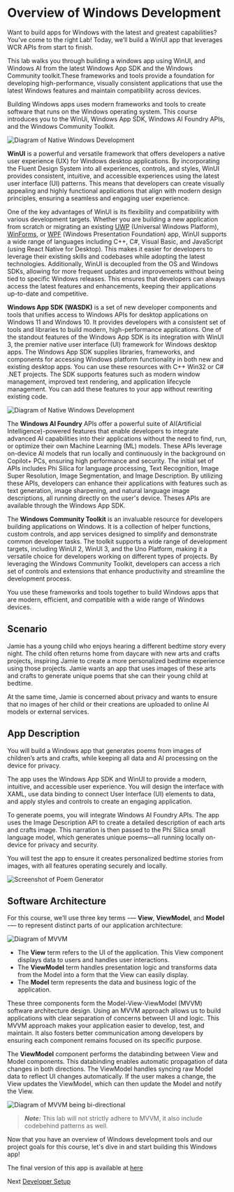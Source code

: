 # Overview of Windows Development

Want to build apps for Windows with the latest and greatest capabilities? You’ve come to the right Lab! Today, we’ll build a WinUI app that leverages WCR APIs from start to finish.

This lab walks you through building a windows app using WinUI, and Windows AI from the latest Windows App SDK and the Windows Community toolkit.These frameworks and tools provide a foundation for developing high-performance, visually consistent applications that use the latest Windows features and maintain compatibility across devices.

Building Windows apps uses modern frameworks and tools to create software that runs on the Windows operating system. This course introduces you to the WinUi, Windows App SDK, Windows AI Foundry​ APIs, and the Windows Community Toolkit.

![Diagram of Native Windows Development ](assets/techstack.png)

**WinUI** is a powerful and versatile framework that offers developers a native user experience (UX) for Windows desktop applications. By incorporating the Fluent Design System into all experiences, controls, and styles, WinUI provides consistent, intuitive, and accessible experiences using the latest user interface (UI) patterns. This means that developers can create visually appealing and highly functional applications that align with modern design principles, ensuring a seamless and engaging user experience.

One of the key advantages of WinUI is its flexibility and compatibility with various development targets. Whether you are building a new application from scratch or migrating an existing [UWP](https://learn.microsoft.com/en-us/windows/uwp/get-started/) (Universal Windows Platform), [WinForms](https://learn.microsoft.com/en-us/dotnet/desktop/winforms/overview/?view=netdesktop-9.0), or [WPF](https://learn.microsoft.com/en-us/windows/apps/get-started/?tabs=cpp-win32%2Cnet-maui#wpf/dotnet/desktop/wpf/overview/?view=netdesktop-9.0) (Windows Presentation Foundation) app, WinUI supports a wide range of languages including C++, C#, Visual Basic, and JavaScript (using React Native for Desktop). This makes it easier for developers to leverage their existing skills and codebases while adopting the latest technologies. Additionally, WinUI is decoupled from the OS and Windows SDKs, allowing for more frequent updates and improvements without being tied to specific Windows releases. This ensures that developers can always access the latest features and enhancements, keeping their applications up-to-date and competitive.

**Windows App SDK (WASDK)** is a set of new developer components and tools that unifies access to Windows APIs for desktop applications on Windows 11 and Windows 10. It provides developers with a consistent set of tools and libraries to build modern, high-performance applications. One of the standout features of the Windows App SDK is its integration with WinUI 3, the premier native user interface (UI) framework for Windows desktop apps. The Windows App SDK supplies libraries, frameworks, and components for accessing Windows platform functionality in both new and existing desktop apps. You can use these resources with C++ Win32 or C# .NET projects. The SDK supports features such as modern window management, improved text rendering, and application lifecycle management. You can add these features to your app without rewriting existing code.

![Diagram of Native Windows Development ](assets/sillicon.png)

The **Windows AI Foundry​** APIs offer a powerful suite of AI(Artificial Intelligence)-powered features that enable developers to integrate advanced AI capabilities into their applications without the need to find, run, or optimize their own Machine Learning (ML) models. These APIs leverage on-device AI models that run locally and continuously in the background on Copilot+ PCs, ensuring high performance and security. The initial set of APIs includes Phi Silica for language processing, Text Recognition, Image Super Resolution, Image Segmentation, and Image Description. By utilizing these APIs, developers can enhance their applications with features such as text generation, image sharpening, and natural language image descriptions, all running directly on the user's device. Theses APIs are available through the Windows App SDK.

The **Windows Community Toolkit** is an invaluable resource for developers building applications on Windows. It is a collection of helper functions, custom controls, and app services designed to simplify and demonstrate common developer tasks. The toolkit supports a wide range of development targets, including WinUI 2, WinUI 3, and the Uno Platform, making it a versatile choice for developers working on different types of projects. By leveraging the Windows Community Toolkit, developers can access a rich set of controls and extensions that enhance productivity and streamline the development process.

You use these frameworks and tools together to build Windows apps that are modern, efficient, and compatible with a wide range of Windows devices.

## Scenario

Jamie has a young child who enjoys hearing a different bedtime story every night. The child often returns home from daycare with new arts and crafts projects, inspiring Jamie to create a more personalized bedtime experience using those projects. Jamie wants an app that uses images of these arts and crafts to generate unique poems that she can their young child at bedtime.

At the same time, Jamie is concerned about privacy and wants to ensure that no images of her child or their creations are uploaded to online AI models or external services.

## App Description

You will build a Windows app that generates poems from images of children’s arts and crafts, while keeping all data and AI processing on the device for privacy.

The app uses the Windows App SDK and WinUI to provide a modern, intuitive, and accessible user experience. You will design the interface with XAML, use data binding to connect User Interface (UI) elements to data, and apply styles and controls to create an engaging application.

To generate poems, you will integrate Windows AI Foundry​ APIs. The app uses the Image Description API to create a detailed description of each arts and crafts image. This narration is then passed to the Phi Silica small language model, which generates unique poems—all running locally on-device for privacy and security.

You will test the app to ensure it creates personalized bedtime stories from images, with all features operating securely and locally.

![Screenshot of Poem Generator](assets/generate-poem.png)

## Software Architecture

For this course, we’ll use three key terms -— **View**, **ViewModel**, and **Model** -— to represent distinct parts of our application architecture:

![Diagram of MVVM](assets/mvvm-intro.png)

- The **View** term refers to the UI of the application. This View component displays data to users and handles user interactions.
- The **ViewModel** term handles presentation logic and transforms data from the Model into a form that the View can easily display.
- The **Model** term represents the data and business logic of the application.

These three components form the Model-View-ViewModel (MVVM) software architecture design. Using an MVVM approach allows us to build applications with clear separation of concerns between UI and logic. This MVVM approach makes your application easier to develop, test, and maintain. It also fosters better communication among developers by ensuring each component remains focused on its specific purpose.

The **ViewModel** component performs the databinding between View and Model components. This databinding enables automatic propagation of data changes in both directions. The ViewModel handles syncing raw Model data to reflect UI changes automatically. If the user makes a change, the View updates the ViewModel, which can then update the Model and notify the View.

![Diagram of MVVM being bi-directional](assets/mvvm-bi-directional-syncing.png)

> **_Note:_**  This lab will not strictly adhere to MVVM, it also include codebehind patterns as well.

Now that you have an overview of Windows development tools and our project goals for this course, let's dive in and start building this Windows app!

The final version of this app is available at [here](PoemGenerator/README.md)

Next [Developer Setup](./2-dev-setup.md)
